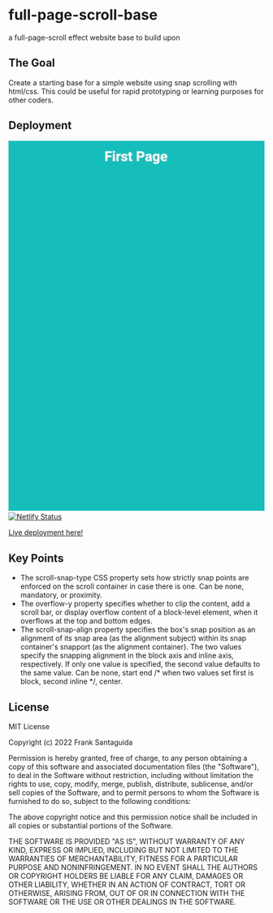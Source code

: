 # full-page-scroll-base
a full-page-scroll effect website base to build upon
## The Goal
Create a starting base for a simple website using snap scrolling with html/css. This could be useful for rapid prototyping or learning purposes for other coders.

## Deployment
![full-page-scroll-base.gif](full-page-scroll-base.gif) <br>
[![Netlify Status](https://api.netlify.com/api/v1/badges/7cbbcbba-57ff-4e07-92b5-5bd33e9189f5/deploy-status)](https://app.netlify.com/sites/full-page-scroll-base/deploys)

[Live deployment here!](https://full-page-scroll-base.netlify.app/)
## Key Points
* The scroll-snap-type CSS property sets how strictly snap points are enforced on the scroll container in case there is one. Can be none, mandatory, or proximity.
* The overflow-y property specifies whether to clip the content, add a scroll bar, or display overflow content of a block-level element, when it overflows at the top and bottom edges.
* The scroll-snap-align property specifies the box's snap position as an alignment of its snap area (as the alignment subject) within its snap container's snapport (as the alignment container). The two values specify the snapping alignment in the block axis and inline axis, respectively. If only one value is specified, the second value defaults to the same value.
Can be none, start end /* when two values set first is block, second inline */, center.


## License

MIT License

Copyright (c) 2022 Frank Santaguida

Permission is hereby granted, free of charge, to any person obtaining a copy
of this software and associated documentation files (the "Software"), to deal
in the Software without restriction, including without limitation the rights
to use, copy, modify, merge, publish, distribute, sublicense, and/or sell
copies of the Software, and to permit persons to whom the Software is
furnished to do so, subject to the following conditions:

The above copyright notice and this permission notice shall be included in all
copies or substantial portions of the Software.

THE SOFTWARE IS PROVIDED "AS IS", WITHOUT WARRANTY OF ANY KIND, EXPRESS OR
IMPLIED, INCLUDING BUT NOT LIMITED TO THE WARRANTIES OF MERCHANTABILITY,
FITNESS FOR A PARTICULAR PURPOSE AND NONINFRINGEMENT. IN NO EVENT SHALL THE
AUTHORS OR COPYRIGHT HOLDERS BE LIABLE FOR ANY CLAIM, DAMAGES OR OTHER
LIABILITY, WHETHER IN AN ACTION OF CONTRACT, TORT OR OTHERWISE, ARISING FROM,
OUT OF OR IN CONNECTION WITH THE SOFTWARE OR THE USE OR OTHER DEALINGS IN THE
SOFTWARE.
